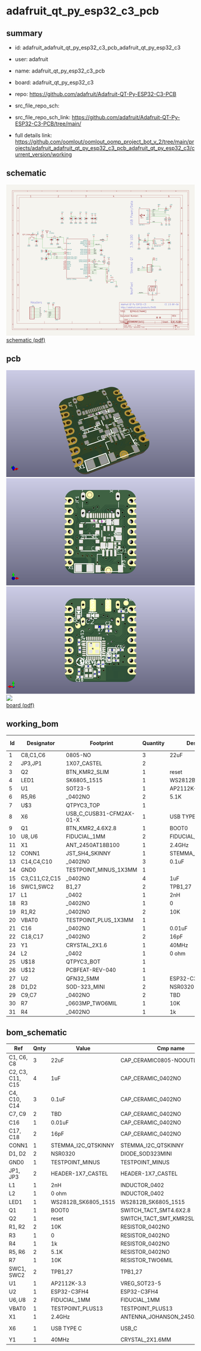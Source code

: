 # adafruit_qt_py_esp32_c3_pcb
 
## summary 
* id: adafruit_adafruit_qt_py_esp32_c3_pcb_adafruit_qt_py_esp32_c3
* user: adafruit
* name: adafruit_qt_py_esp32_c3_pcb
* board: adafruit_qt_py_esp32_c3
* repo: https://github.com/adafruit/Adafruit-QT-Py-ESP32-C3-PCB



* src_file_repo_sch: 
* src_file_repo_sch_link: https://github.com/adafruit/Adafruit-QT-Py-ESP32-C3-PCB/tree/main/
* full details link: https://github.com/oomlout/oomlout_oomp_project_bot_v_2/tree/main/projects/adafruit_adafruit_qt_py_esp32_c3_pcb_adafruit_qt_py_esp32_c3/current_version/working  

## schematic  
![](working_schematic_600.png)  
[schematic (pdf)](working_schematic.pdf) 






















## pcb  
![](working_3d_600.png) 
![](working_3d_front_600.png)  
![](working_3d_back_600.png)  
![](working_600.png)  
[board (pdf)](working.pdf)  

## working_bom
| Id | Designator | Footprint | Quantity | Designation | Supplier and ref |  | None | 
| --- | --- | --- | --- | --- | --- | --- | --- | 
| 1 | C8,C1,C6 | 0805-NO | 3 | 22uF |  |  | [''] | 
| 2 | JP3,JP1 | 1X07_CASTEL | 2 |  |  |  | [''] | 
| 3 | Q2 | BTN_KMR2_SLIM | 1 | reset |  |  | [''] | 
| 4 | LED1 | SK6805_1515 | 1 | WS2812B_SK6805_1515 |  |  | [''] | 
| 5 | U1 | SOT23-5 | 1 | AP2112K-3.3 |  |  | [''] | 
| 6 | R5,R6 | _0402NO | 2 | 5.1K |  |  | [''] | 
| 7 | U$3 | QTPYC3_TOP | 1 |  |  |  | [''] | 
| 8 | X6 | USB_C_CUSB31-CFM2AX-01-X | 1 | USB TYPE C |  |  | [''] | 
| 9 | Q1 | BTN_KMR2_4.6X2.8 | 1 | BOOT0 |  |  | [''] | 
| 10 | U$8,U$6 | FIDUCIAL_1MM | 2 | FIDUCIAL_1MM |  |  | [''] | 
| 11 | X1 | ANT_2450AT18B100 | 1 | 2.4GHz |  |  | [''] | 
| 12 | CONN1 | JST_SH4_SKINNY | 1 | STEMMA_I2C_QTSKINNY |  |  | [''] | 
| 13 | C14,C4,C10 | _0402NO | 3 | 0.1uF |  |  | [''] | 
| 14 | GND0 | TESTPOINT_MINUS_1X3MM | 1 |  |  |  | [''] | 
| 15 | C3,C11,C2,C15 | _0402NO | 4 | 1uF |  |  | [''] | 
| 16 | SWC1,SWC2 | B1,27 | 2 | TPB1,27 |  |  | [''] | 
| 17 | L1 | _0402 | 1 | 2nH |  |  | [''] | 
| 18 | R3 | _0402NO | 1 | 0 |  |  | [''] | 
| 19 | R1,R2 | _0402NO | 2 | 10K |  |  | [''] | 
| 20 | VBAT0 | TESTPOINT_PLUS_1X3MM | 1 |  |  |  | [''] | 
| 21 | C16 | _0402NO | 1 | 0.01uF |  |  | [''] | 
| 22 | C18,C17 | _0402NO | 2 | 16pF |  |  | [''] | 
| 23 | Y1 | CRYSTAL_2X1.6 | 1 | 40MHz |  |  | [''] | 
| 24 | L2 | _0402 | 1 | 0 ohm |  |  | [''] | 
| 25 | U$18 | QTPYC3_BOT | 1 |  |  |  | [''] | 
| 26 | U$12 | PCBFEAT-REV-040 | 1 |  |  |  | [''] | 
| 27 | U2 | QFN32_5MM | 1 | ESP32-C3FH4 |  |  | [''] | 
| 28 | D1,D2 | SOD-323_MINI | 2 |   NSR0320 |  |  | [''] | 
| 29 | C9,C7 | _0402NO | 2 | TBD |  |  | [''] | 
| 30 | R7 | _0603MP_TWO6MIL | 1 | 10K |  |  | [''] | 
| 31 | R4 | _0402NO | 1 | 1k |  |  | [''] | 


## bom_schematic
| Ref | Qnty | Value | Cmp name | Footprint | Description | Vendor | DNP | 
| --- | --- | --- | --- | --- | --- | --- | --- | 
| C1, C6, C8 | 3 | 22uF | CAP_CERAMIC0805-NOOUTLINE | working:0805-NO |  |  |  | 
| C2, C3, C11, C15 | 4 | 1uF | CAP_CERAMIC_0402NO | working:_0402NO |  |  |  | 
| C4, C10, C14 | 3 | 0.1uF | CAP_CERAMIC_0402NO | working:_0402NO |  |  |  | 
| C7, C9 | 2 | TBD | CAP_CERAMIC_0402NO | working:_0402NO |  |  |  | 
| C16 | 1 | 0.01uF | CAP_CERAMIC_0402NO | working:_0402NO |  |  |  | 
| C17, C18 | 2 | 16pF | CAP_CERAMIC_0402NO | working:_0402NO |  |  |  | 
| CONN1 | 1 | STEMMA_I2C_QTSKINNY | STEMMA_I2C_QTSKINNY | working:JST_SH4_SKINNY |  |  |  | 
| D1, D2 | 2 |   NSR0320 | DIODE_SOD323MINI | working:SOD-323_MINI |  |  |  | 
| GND0 | 1 | TESTPOINT_MINUS | TESTPOINT_MINUS | working:TESTPOINT_MINUS_1X3MM |  |  |  | 
| JP1, JP3 | 2 | HEADER-1X7_CASTEL | HEADER-1X7_CASTEL | working:1X07_CASTEL |  |  |  | 
| L1 | 1 | 2nH | INDUCTOR_0402 | working:_0402 |  |  |  | 
| L2 | 1 | 0 ohm | INDUCTOR_0402 | working:_0402 |  |  |  | 
| LED1 | 1 | WS2812B_SK6805_1515 | WS2812B_SK6805_1515 | working:SK6805_1515 |  |  |  | 
| Q1 | 1 | BOOT0 | SWITCH_TACT_SMT4.6X2.8 | working:BTN_KMR2_4.6X2.8 |  |  |  | 
| Q2 | 1 | reset | SWITCH_TACT_SMT_KMR2SLIM | working:BTN_KMR2_SLIM |  |  |  | 
| R1, R2 | 2 | 10K | RESISTOR_0402NO | working:_0402NO |  |  |  | 
| R3 | 1 | 0 | RESISTOR_0402NO | working:_0402NO |  |  |  | 
| R4 | 1 | 1k | RESISTOR_0402NO | working:_0402NO |  |  |  | 
| R5, R6 | 2 | 5.1K | RESISTOR_0402NO | working:_0402NO |  |  |  | 
| R7 | 1 | 10K | RESISTOR_TWO6MIL | working:_0603MP_TWO6MIL |  |  |  | 
| SWC1, SWC2 | 2 | TPB1,27 | TPB1,27 | working:B1,27 |  |  |  | 
| U1 | 1 | AP2112K-3.3 | VREG_SOT23-5 | working:SOT23-5 |  |  |  | 
| U2 | 1 | ESP32-C3FH4 | ESP32-C3FH4 | working:QFN32_5MM |  |  |  | 
| U$6, U$8 | 2 | FIDUCIAL_1MM | FIDUCIAL_1MM | working:FIDUCIAL_1MM |  |  |  | 
| VBAT0 | 1 | TESTPOINT_PLUS13 | TESTPOINT_PLUS13 | working:TESTPOINT_PLUS_1X3MM |  |  |  | 
| X1 | 1 | 2.4GHz | ANTENNA_JOHANSON_2450AT18B100 | working:ANT_2450AT18B100 |  |  |  | 
| X6 | 1 | USB TYPE C | USB_C | working:USB_C_CUSB31-CFM2AX-01-X |  |  |  | 
| Y1 | 1 | 40MHz | CRYSTAL_2X1.6MM | working:CRYSTAL_2X1.6 |  |  |  | 



